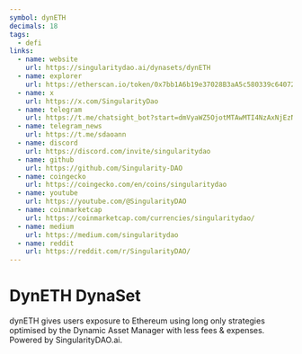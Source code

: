 ```yaml
---
symbol: dynETH
decimals: 18
tags:
  - defi
links:
  - name: website
    url: https://singularitydao.ai/dynasets/dynETH
  - name: explorer
    url: https://etherscan.io/token/0x7bb1A6b19e37028B3aA5c580339c640720E35203
  - name: x
    url: https://x.com/SingularityDao
  - name: telegram
    url: https://t.me/chatsight_bot?start=dmVyaWZ5OjotMTAwMTI4NzAxNjEzNw==
  - name: telegram_news
    url: https://t.me/sdaoann
  - name: discord
    url: https://discord.com/invite/singularitydao
  - name: github
    url: https://github.com/Singularity-DAO
  - name: coingecko
    url: https://coingecko.com/en/coins/singularitydao
  - name: youtube
    url: https://youtube.com/@SingularityDAO
  - name: coinmarketcap
    url: https://coinmarketcap.com/currencies/singularitydao/
  - name: medium
    url: https://medium.com/singularitydao
  - name: reddit
    url: https://reddit.com/r/SingularityDAO/
---
```


# DynETH DynaSet

dynETH gives users exposure to Ethereum using long only strategies optimised by the Dynamic Asset Manager with less fees & expenses. Powered by SingularityDAO.ai.
